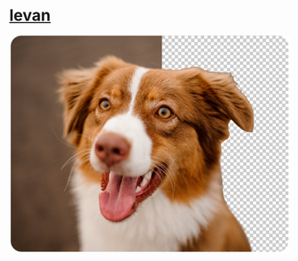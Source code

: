 <!DOCTYPE html>
<html lang="en">
<head>
    <meta charset="UTF-8">
    <meta http-equiv="X-UA-Compatible" content="IE=edge">
    <meta name="viewport" content="width=device-width, initial-scale=1.0">
    <title>web site</title>
</head>
<body>

<h1><a href="second.html">levan</a></h1>
 
<img src="suratebis/media_16ad2258cac6171d66942b13b8cd4839f0b6be6f3.png" />

  
 
</body>
</html>
